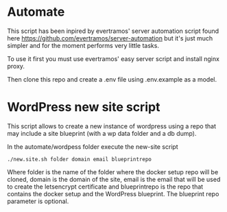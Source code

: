 # Automate

This script has been inpired by evertramos' server automation script found here https://github.com/evertramos/server-automation but it's just much simpler and for the moment performs very little tasks.

To use it first you must use evertramos' easy server script and install nginx proxy.

Then clone this repo and create a .env file using .env.example as a model.

# WordPress new site script

This script allows to create a new instance of wordpress using a repo that may include a site blueprint (with a wp data folder and a db dump).

In the automate/wordpess folder execute the new-site script

```
./new.site.sh folder domain email blueprintrepo
```

Where folder is the name of the folder where the docker setup repo will be cloned, domain is the domain of the site, email is the email that will be used to create the letsencrypt certificate and blueprintrepo is the repo that contains the docker setup and the WordPress blueprint. The blueprint repo parameter is optional.

